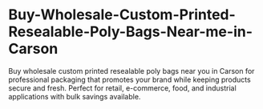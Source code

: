 # Buy-Wholesale-Custom-Printed-Resealable-Poly-Bags-Near-me-in-Carson
Buy wholesale custom printed resealable poly bags near you in Carson for professional packaging that promotes your brand while keeping products secure and fresh. Perfect for retail, e-commerce, food, and industrial applications with bulk savings available.
